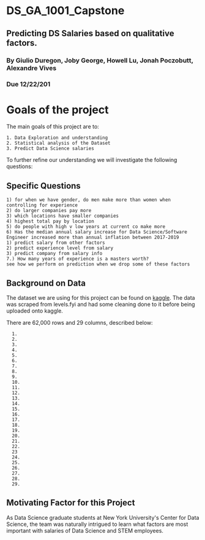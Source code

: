 # DS_GA_1001_Capstone



## Predicting DS Salaries based on qualitative factors.
### By Giulio Duregon, Joby George, Howell Lu, Jonah Poczobutt, Alexandre Vives
### Due 12/22/201

# Goals of the project

The main goals of this project are to:

    1. Data Exploration and understanding
    2. Statistical analysis of the Dataset 
    3. Predict Data Science salaries
    
To further refine our understanding we will investigate the following questions:

## Specific Questions

    1) for when we have gender, do men make more than women when controlling for experience
    2) do larger companies pay more
    3) which locations have smaller companies
    4) highest total pay by location
    5) do people with high v low years at current co make more
    6) Has the median annual salary increase for Data Science/Software Engineer increased more than annual inflation between 2017-2019
    1) predict salary from other factors
    2) predict experience level from salary
    3) predict company from salary info
    7.) How many years of experience is a masters worth?
    see how we perform on prediction when we drop some of these factors


## Background on Data

The dataset we are using for this project can be found on [kaggle](https://www.kaggle.com/jackogozaly/data-science-and-stem-salaries). The data was scraped from levels.fyi and had some cleaning done to it before being uploaded onto kaggle.

There are 62,000 rows and 29 columns, described below:

      1.
      2.
      3.
      4.
      5.
      6.
      7.
      8.
      9.
      10.
      11.
      12.
      13.
      14.
      15.
      16.
      17.
      18.
      19.
      20.
      21.
      22.
      23
      24.
      25.
      26.
      27.
      28.
      29.
      
      
      

## Motivating Factor for this Project

As Data Science graduate students at New York University's Center for Data Science, the team was naturally intrigued to learn what factors are most important with salaries of Data Science and STEM employees. 

